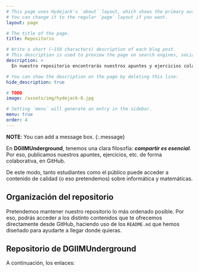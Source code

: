 ```yaml
---
# This page uses Hydejack's `about` layout, which shows the primary author's picture and about text at the top.
# You can change it to the regular `page` layout if you want.
layout: page

# The title of the page.
title: Repositorio

# Write a short (~150 characters) description of each blog post.
# This description is used to preview the page on search engines, social media, etc.
description: >
  En nuestro repositorio encontrarás nuestros apuntes y ejercicios colaborativos, entre otros.

# You can show the description on the page by deleting this line:
hide_description: true

# TODO
image: /assets/img/hydejack-8.jpg

# Setting `menu` will generate an entry in the sidebar.
menu: true
order: 4
---
```


**NOTE**: You can add a message box.
{:.message}

En **DGIIMUnderground**, tenemos una clara filosofía: ***compartir es esencial***. Por eso, publicamos nuestros apuntes, ejercicios, etc. de forma colaborativa, en GitHub.

De este modo, tanto estudiantes como el público puede acceder a contenido de calidad (o eso pretendemos) sobre informática y matemáticas.

## Organización del repositorio

Pretendemos mantener nuestro repositorio lo más ordenado posible. Por eso, podrás acceder a los distinto contenidos que te ofrecemos directamente desde GitHub, haciendo uso de los `README.md` que hemos diseñado para ayudarte a llegar donde quieras.

## Repositorio de DGIIMUnderground

A continuación, los enlaces:

